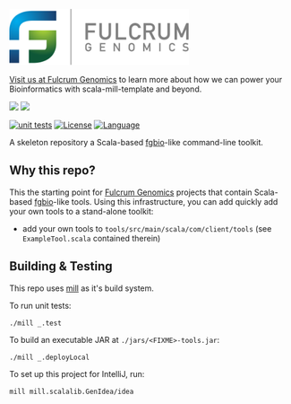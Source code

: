 <p>
<a href="https://fulcrumgenomics.com"><img src=".github/logos/fulcrumgenomics.svg" alt="Fulcrum Genomics" height="100"/></a>
</p>

[Visit us at Fulcrum Genomics](https://www.fulcrumgenomics.com) to learn more about how we can power your Bioinformatics with scala-mill-template and beyond.

<a href="mailto:contact@fulcrumgenomics.com?subject=[GitHub inquiry]"><img src="https://img.shields.io/badge/Email_us-brightgreen.svg?&style=for-the-badge&logo=gmail&logoColor=white"/></a>
<a href="https://www.fulcrumgenomics.com"><img src="https://img.shields.io/badge/Visit_Us-blue.svg?&style=for-the-badge&logo=wordpress&logoColor=white"/></a>

[![unit tests](https://github.com/fulcrumgenomics/scala-mill-skeleton/actions/workflows/unittests.yaml/badge.svg)](https://github.com/fulcrumgenomics/scala-mill-skeleton/actions/workflows/unittests.yaml)
[![License](https://img.shields.io/badge/license-MIT-blue.svg)](https://github.com/fulcrumgenomics/fgbio/blob/main/LICENSE)
[![Language](https://img.shields.io/badge/language-scala-brightgreen.svg)](http://www.scala-lang.org/)


A skeleton repository a Scala-based [fgbio][fgbio-link]-like command-line toolkit.

## Why this repo?

This the starting point for [Fulcrum Genomics][fulcrum-genomics-link] projects that contain Scala-based 
[fgbio][fgbio-link]-like tools.
Using this infrastructure, you can add quickly add your own tools to a stand-alone toolkit:

- add your own tools to `tools/src/main/scala/com/client/tools` (see `ExampleTool.scala` contained therein)

## Building & Testing

This repo uses [mill](https://com-lihaoyi.github.io/mill/mill/Intro_to_Mill.html) as it's build system.

To run unit tests:

```console
./mill _.test
```

To build an executable JAR at `./jars/<FIXME>-tools.jar`:

```console
./mill _.deployLocal
```

To set up this project for IntelliJ, run:

```console
mill mill.scalalib.GenIdea/idea
```


[fgbio-link]: https://github.com/fulcrumgenomics/fgbio
[fulcrum-genomics-link]: https://www.fulcrumgenomics.com

